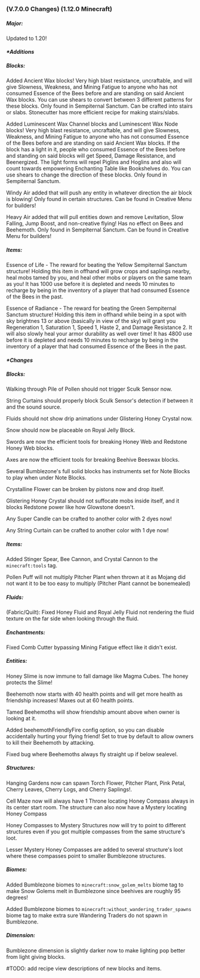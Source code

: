 ### **(V.7.0.0 Changes) (1.12.0 Minecraft)**

##### Major:
Updated to 1.20!


#### *\*Additions*

##### Blocks:
Added Ancient Wax blocks! Very high blast resistance, uncraftable, and will give Slowness, Weakness, and Mining Fatigue to 
 anyone who has not consumed Essence of the Bees before and are standing on said Ancient Wax blocks. You can use shears to 
 convert between 3 different patterns for these blocks. Only found in Sempiternal Sanctum. Can be crafted into stairs or slabs.
 Stonecutter has more efficient recipe for making stairs/slabs.

Added Luminescent Wax Channel blocks and Luminescent Wax Node blocks! Very high blast resistance, uncraftable, and will 
 give Slowness, Weakness, and Mining Fatigue to anyone who has not consumed Essence of the Bees before and are standing 
 on said Ancient Wax blocks. If the block has a light in it, people who consumed Essence of the Bees before and standing 
 on said blocks will get Speed, Damage Resistance, and Beenergized. The light forms will repel Piglins and Hoglins and 
 also will count towards empowering Enchanting Table like Bookshelves do. You can use shears to change the direction of these blocks.
 Only found in Sempiternal Sanctum.

Windy Air added that will push any entity in whatever direction the air block is blowing! Only found in certain structures.
 Can be found in Creative Menu for builders!

Heavy Air added that will pull entities down and remove Levitation, Slow Falling, Jump Boost, and non-creative flying! 
 Has no effect on Bees and Beehemoth. Only found in Sempiternal Sanctum. Can be found in Creative Menu for builders!

##### Items:
Essence of Life - The reward for beating the Yellow Sempiternal Sanctum structure! Holding this item in offhand will grow 
 crops and saplings nearby, heal mobs tamed by you, and heal other mobs or players on the same team as you! It has 1000 use 
 before it is depleted and needs 10 minutes to recharge by being in the inventory of a player that had consumed Essence of the Bees in the past.

Essence of Radiance - The reward for beating the Green Sempiternal Sanctum structure! Holding this item in offhand while being
 in a spot with sky brightnes 13 or above (basically in view of the sky) will grant you Regeneration 1, Saturation 1, Speed 1,
 Haste 2, and Damage Resistance 2. It will also slowly heal your armor durability as well over time! It has 4800 use before it is 
 depleted and needs 10 minutes to recharge by being in the inventory of a player that had consumed Essence of the Bees in the past.



#### *\*Changes*

##### Blocks:
Walking through Pile of Pollen should not trigger Sculk Sensor now.

String Curtains should properly block Sculk Sensor's detection if between it and the sound source.

Fluids should not show drip animations under Glistering Honey Crystal now.

Snow should now be placeable on Royal Jelly Block. 

Swords are now the efficient tools for breaking Honey Web and Redstone Honey Web blocks.

Axes are now the efficient tools for breaking Beehive Beeswax blocks.

Several Bumblezone's full solid blocks has instruments set for Note Blocks to play when under Note Blocks.

Crystalline Flower can be broken by pistons now and drop itself.

Glistering Honey Crystal should not suffocate mobs inside itself, and it blocks Redstone power like how Glowstone doesn't.

Any Super Candle can be crafted to another color with 2 dyes now!

Any String Curtain can be crafted to another color with 1 dye now!

##### Items:
Added Stinger Spear, Bee Cannon, and Crystal Cannon to the `minecraft:tools` tag.

Pollen Puff will not multiply Pitcher Plant when thrown at it as Mojang did not want it to be too easy to multiply (Pitcher Plant cannot be bonemealed)

##### Fluids:
(Fabric/Quilt): Fixed Honey Fluid and Royal Jelly Fluid not rendering the fluid texture on the far side when looking through the fluid.

##### Enchantments:
Fixed Comb Cutter bypassing Mining Fatigue effect like it didn't exist.

##### Entities:
Honey Slime is now immune to fall damage like Magma Cubes. The honey protects the Slime!

Beehemoth now starts with 40 health points and will get more health as friendship increases! Maxes out at 60 health points.

Tamed Beehemoths will show friendship amount above when owner is looking at it.

Added beehemothFriendlyFire config option, so you can disable accidentally hurting your flying friend! Set to true by default to allow owners to kill their Beehemoth by attacking.

Fixed bug where Beehemoths always fly straight up if below sealevel.

##### Structures:
Hanging Gardens now can spawn Torch Flower, Pitcher Plant, Pink Petal, Cherry Leaves, Cherry Logs, and Cherry Saplings!.

Cell Maze now will always have 1 Throne locating Honey Compass always in its center start room.
 The structure can also now have a Mystery locating Honey Compass

Honey Compasses to Mystery Structures now will try to point to different structures even if you got multiple compasses from the same structure's loot.

Lesser Mystery Honey Compasses are added to several structure's loot where these compasses point to smaller Bumblezone structures.

##### Biomes:
Added Bumblezone biomes to `minecraft:snow_golem_melts` biome tag to make Snow Golems melt in Bumblezone since beehives are roughly 95 degrees!

Added Bumblezone biomes to `minecraft:without_wandering_trader_spawns` biome tag to make extra sure Wandering Traders do not spawn in Bumblezone.

##### Dimension:
Bumblezone dimension is slightly darker now to make lighting pop better from light giving blocks.


#TODO: add recipe view descriptions of new blocks and items.